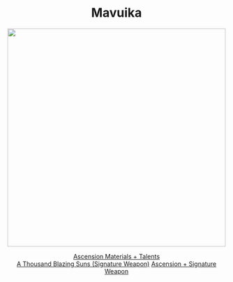 <body>
  <div align="center">
    <h1> Mavuika </h1>
<img src="https://i.imgur.com/0VBglMW.png" width=500>

<a href="https://github.com/lihgrandini/characterstp/blob/main/Mavuika/Mavuika.rar">Ascension Materials + Talents</a>
<br>
<a href="">A Thousand Blazing Suns (Signature Weapon)</a>
<a href="">Ascension + Signature Weapon</a>
  
  </div>
</body>
